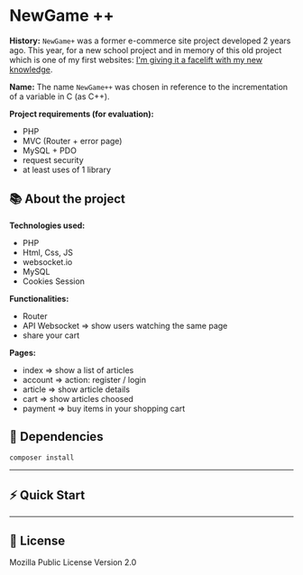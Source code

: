 # NewGame ++

**History:**
`NewGame+` was a former e-commerce site project developed 2 years ago. This year, for a new school project and in memory of this old project which is one of my first websites: <u>I'm giving it a facelift with my new knowledge</u>.

**Name:**
The name `NewGame++` was chosen in reference to the incrementation of a variable in C (as C++).

**Project requirements (for evaluation):**
- PHP
- MVC (Router + error page)
- MySQL + PDO
- request security
- at least uses of 1 library


## 📚 About the project

**Technologies used:**
- PHP
- Html, Css, JS
- websocket.io
- MySQL
- Cookies Session

**Functionalities:**
- Router
- API Websocket => show users watching the same page
- share your cart

**Pages:**
- index => show a list of articles
- account => action: register / login
- article => show article details
- cart => show articles choosed
- payment => buy items in your shopping cart

## 🔗 Dependencies

```sh
composer install
```
- - -

## ⚡ Quick Start
- - -

## 📜 License
Mozilla Public License Version 2.0